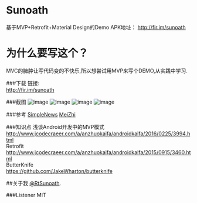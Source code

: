 # Sunoath
基于MVP+Retrofit+Material Design的Demo APK地址： http://fir.im/sunoath


 为什么要写这个？
============================

  MVC的臃肿让写代码变的不快乐,所以想尝试用MVP来写个DEMO,从实践中学习.

###下载
   链接:<br/>http://fir.im/sunoath<br/>
   
###截图
![image](https://github.com/Rtsunoath/Sunoath/blob/master/Img/1.png)
![image](https://github.com/Rtsunoath/Sunoath/blob/master/Img/3.png)
![image](https://github.com/Rtsunoath/Sunoath/blob/master/Img/4.png)
![image](https://github.com/Rtsunoath/Sunoath/blob/master/Img/5.png)

###参考
[SimpleNews](https://github.com/liuling07/SimpleNews)
[MeiZhi](https://github.com/drakeet/Meizhi)

###知识点
浅谈Android开发中的MVP模式<br/>http://www.jcodecraeer.com/a/anzhuokaifa/androidkaifa/2016/0225/3994.html
</br>
Retrofit <br/>http://www.jcodecraeer.com/a/anzhuokaifa/androidkaifa/2015/0915/3460.html</br>
ButterKnife<br/>https://github.com/JakeWharton/butterknife</br>

##关于我
[@RtSunoath](http://weibo.com/Rtsunoath).

###Listener
MIT










